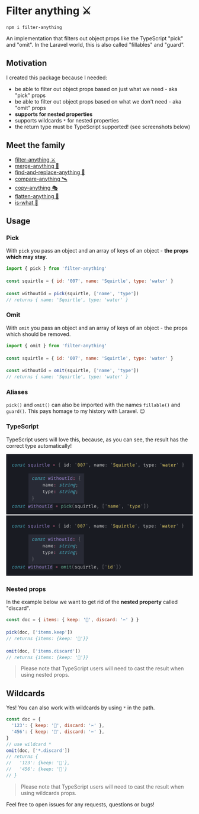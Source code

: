 # Filter anything ⚔️

```
npm i filter-anything
```

An implementation that filters out object props like the TypeScript "pick" and "omit".
In the Laravel world, this is also called "fillables" and "guard".

## Motivation

I created this package because I needed:

- be able to filter out object props based on just what we need - aka "pick" props
- be able to filter out object props based on what we don't need - aka "omit" props
- **supports for nested properties**
- supports wildcards `*` for nested properties
- the return type must be TypeScript supported! (see screenshots below)

## Meet the family

- [filter-anything ⚔️](https://github.com/mesqueeb/filter-anything)
- [merge-anything 🥡](https://github.com/mesqueeb/merge-anything)
- [find-and-replace-anything 🎣](https://github.com/mesqueeb/find-and-replace-anything)
- [compare-anything 🛰](https://github.com/mesqueeb/compare-anything)
- [copy-anything 🎭](https://github.com/mesqueeb/copy-anything)
- [flatten-anything 🏏](https://github.com/mesqueeb/flatten-anything)
- [is-what 🙉](https://github.com/mesqueeb/is-what)

## Usage

### Pick

With `pick` you pass an object and an array of keys of an object - **the props which may stay**.

```js
import { pick } from 'filter-anything'

const squirtle = { id: '007', name: 'Squirtle', type: 'water' }

const withoutId = pick(squirtle, ['name', 'type'])
// returns { name: 'Squirtle', type: 'water' }
```

### Omit

With `omit` you pass an object and an array of keys of an object - the props which should be removed.

```js
import { omit } from 'filter-anything'

const squirtle = { id: '007', name: 'Squirtle', type: 'water' }

const withoutId = omit(squirtle, ['name', 'type'])
// returns { name: 'Squirtle', type: 'water' }
```

### Aliases

`pick()` and `omit()` can also be imported with the names `fillable()` and `guard()`. This pays homage to my history with Laravel. 😉

### TypeScript

TypeScript users will love this, because, as you can see, the result has the correct type automatically!

![typescript example pick](https://raw.githubusercontent.com/mesqueeb/filter-anything/master/.github/typescript-pick.png)
![typescript example omit](https://raw.githubusercontent.com/mesqueeb/filter-anything/master/.github/typescript-omit.png)

### Nested props

In the example below we want to get rid of the **nested property** called "discard".

```js
const doc = { items: { keep: '📌', discard: '✂️' } }

pick(doc, ['items.keep'])
// returns {items: {keep: '📌'}}

omit(doc, ['items.discard'])
// returns {items: {keep: '📌'}}
```

> Please note that TypeScript users will need to cast the result when using nested props.

## Wildcards

Yes! You can also work with wildcards by using `*` in the path.

```js
const doc = {
  '123': { keep: '📌', discard: '✂️' },
  '456': { keep: '📌', discard: '✂️' },
}
// use wildcard *
omit(doc, ['*.discard'])
// returns {
//   '123': {keep: '📌'},
//   '456': {keep: '📌'}
// }
```

> Please note that TypeScript users will need to cast the result when using wildcards props.

Feel free to open issues for any requests, questions or bugs!
